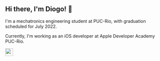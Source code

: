 ## Hi there, I'm Diogo! 👋

I'm a mechatronics engineering student at PUC-Rio, with graduation scheduled for July 2022. 

Currently, I'm working as an iOS developer at Apple Developer Academy PUC-Rio. 

[<img src="" width="25"/>](https://diogoinfante.myportfolio.com)
<!--
**DiogoInfante/DiogoInfante** is a ✨ _special_ ✨ repository because its `README.md` (this file) appears on your GitHub profile.

Here are some ideas to get you started:

- 🔭 I’m currently working on ...
- 🌱 I’m currently learning ...
- 👯 I’m looking to collaborate on ...
- 🤔 I’m looking for help with ...
- 💬 Ask me about ...
- 📫 How to reach me: ...
- 😄 Pronouns: ...
- ⚡ Fun fact: ...
-->
